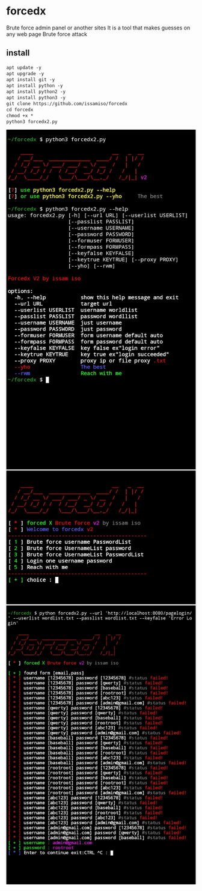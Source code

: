 # forcedx
Brute force  admin panel  or another sites
It is a tool that makes guesses on any web page Brute force attack 
## install 
```
apt update -y 
apt upgrade -y
apt install git -y 
apt install python -y
apt install python2 -y
apt install python3 -y
git clone https://github.com/issamiso/forcedx
cd forcedx 
chmod +x *
python3 forcedx2.py 
```
<img src="https://github.com/issamiso/forcedx/raw/main/source/image/img.png" alt="image!"><br>
<img src="https://github.com/issamiso/forcedx/raw/main/source/image/img1.png" alt="image!"><br>
<img src="https://github.com/issamiso/forcedx/raw/main/source/image/img3.png" alt="image!">

